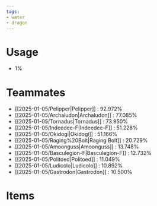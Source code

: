 ```yaml
---
tags:
- water
- dragon
---
```

# Usage
- 1%
# Teammates
- [[2025-01-05/Pelipper|Pelipper]] : 92.972%
- [[2025-01-05/Archaludon|Archaludon]] : 77.085%
- [[2025-01-05/Tornadus|Tornadus]] : 73.950%
- [[2025-01-05/Indeedee-F|Indeedee-F]] : 51.228%
- [[2025-01-05/Okidogi|Okidogi]] : 51.166%
- [[2025-01-05/Raging%20Bolt|Raging Bolt]] : 20.729%
- [[2025-01-05/Amoonguss|Amoonguss]] : 13.748%
- [[2025-01-05/Basculegion-F|Basculegion-F]] : 12.732%
- [[2025-01-05/Politoed|Politoed]] : 11.049%
- [[2025-01-05/Ludicolo|Ludicolo]] : 10.892%
- [[2025-01-05/Gastrodon|Gastrodon]] : 10.500%
# Items